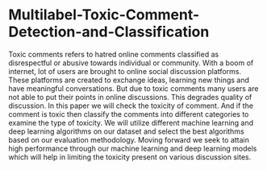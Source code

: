 # Multilabel-Toxic-Comment-Detection-and-Classification
Toxic comments refers to hatred online comments classified as disrespectful or abusive towards individual or community. With a boom of internet, lot of users are brought to online social discussion platforms. These platforms are created to exchange ideas, learning new things and have meaningful conversations. But due to toxic comments many users are not able to put their points in online discussions. This degrades quality of discussion. In this paper we will check the toxicity of comment. And if the comment is toxic then classify the comments into different categories to examine the type of toxicity. We will utilize different machine learning and deep learning algorithms on our dataset and select the best algorithms based on our evaluation methodology. Moving forward we seek to attain high performance through our machine learning and deep learning models which will help in limiting the toxicity present on various discussion sites.
